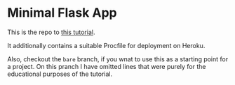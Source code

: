 # Minimal Flask App

This is the repo to [this tutorial](http://blog.vomkonstant.in/2019/02/20/a-slightly-bette…inimal-flask-app/).

It additionally contains a suitable Procfile for deployment on Heroku.

Also, checkout the `bare` branch, if you wnat to use this as a starting point for a project. On this pranch I have omitted lines that were purely for the educational purposes of the tutorial.